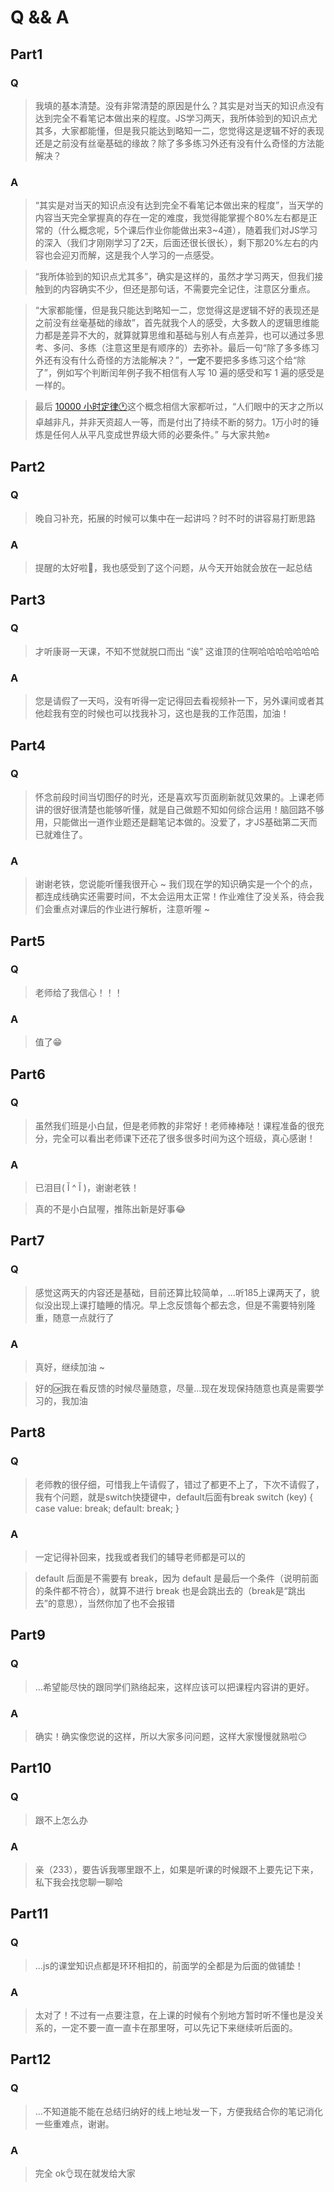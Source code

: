 # Q && A

## Part1

### Q

> 我填的基本清楚。没有非常清楚的原因是什么？其实是对当天的知识点没有达到完全不看笔记本做出来的程度。JS学习两天，我所体验到的知识点尤其多，大家都能懂，但是我只能达到略知一二，您觉得这是逻辑不好的表现还是之前没有丝毫基础的缘故？除了多多练习外还有没有什么奇怪的方法能解决？

### A

> “其实是对当天的知识点没有达到完全不看笔记本做出来的程度”，当天学的内容当天完全掌握真的存在一定的难度，我觉得能掌握个80%左右都是正常的（什么概念呢，5个课后作业你能做出来3~4道），随着我们对JS学习的深入（我们才刚刚学习了2天，后面还很长很长），剩下那20%左右的内容也会迎刃而解，这是我个人学习的一点感受。

> “我所体验到的知识点尤其多”，确实是这样的，虽然才学习两天，但我们接触到的内容确实不少，但还是那句话，不需要完全记住，注意区分重点。

> “大家都能懂，但是我只能达到略知一二，您觉得这是逻辑不好的表现还是之前没有丝毫基础的缘故”，首先就我个人的感受，大多数人的逻辑思维能力都是差异不大的，就算就算思维和基础与别人有点差异，也可以通过多思考、多问、多练（注意这里是有顺序的）去弥补。最后一句“除了多多练习外还有没有什么奇怪的方法能解决？”，**一定**不要把多多练习这个给“除了”，例如写个判断闰年例子我不相信有人写 10 遍的感受和写 1 遍的感受是一样的。

> 最后 [10000 小时定律🕐](https://baike.baidu.com/item/%E4%B8%80%E4%B8%87%E5%B0%8F%E6%97%B6%E5%AE%9A%E5%BE%8B/8255848?fromtitle=10000%E5%B0%8F%E6%97%B6%E5%AE%9A%E5%BE%8B&fromid=11067680&fr=aladdin)这个概念相信大家都听过，“人们眼中的天才之所以卓越非凡，并非天资超人一等，而是付出了持续不断的努力。1万小时的锤炼是任何人从平凡变成世界级大师的必要条件。” 与大家共勉:fist:

## Part2

### Q

> 晚自习补充，拓展的时候可以集中在一起讲吗？时不时的讲容易打断思路

### A

> 提醒的太好啦:lollipop:，我也感受到了这个问题，从今天开始就会放在一起总结

## Part3

### Q

> 才听康哥一天课，不知不觉就脱口而出 “诶” 这谁顶的住啊哈哈哈哈哈哈哈

### A

> 您是请假了一天吗，没有听得一定记得回去看视频补一下，另外课间或者其他趁我有空的时候也可以找我补习，这也是我的工作范围，加油！

## Part4

### Q

> 怀念前段时间当切图仔的时光，还是喜欢写页面刷新就见效果的。上课老师讲的很好很清楚也能够听懂，就是自己做题不知如何综合运用！脑回路不够用，只能做出一道作业题还是翻笔记本做的。没爱了，才JS基础第二天而已就难住了。

### A

> 谢谢老铁，您说能听懂我很开心 ~ 我们现在学的知识确实是一个个的点，都连成线确实还需要时间，不太会运用太正常！作业难住了没关系，待会我们会重点对课后的作业进行解析，注意听喔 ~

## Part5

### Q

> 老师给了我信心！！！

### A

> 值了:grin:

## Part6

### Q

> 虽然我们班是小白鼠，但是老师教的非常好！老师棒棒哒！课程准备的很充分，完全可以看出老师课下还花了很多很多时间为这个班级，真心感谢！

### A

> 已泪目( Ĭ ^ Ĭ )，谢谢老铁！

> 真的不是小白鼠喔，推陈出新是好事:joy:

## Part7

### Q

> 感觉这两天的内容还是基础，目前还算比较简单，...听185上课两天了，貌似没出现上课打瞌睡的情况。早上念反馈每个都去念，但是不需要特别隆重，随意一点就行了

### A

> 真好，继续加油 ~

> 好的:ok:我在看反馈的时候尽量随意，尽量...现在发现保持随意也真是需要学习的，我加油

## Part8

### Q

> 老师教的很仔细，可惜我上午请假了，错过了都更不上了，下次不请假了，我有个问题，就是switch快捷键中，default后面有break switch (key) { case value: break; default: break; }

### A

> 一定记得补回来，找我或者我们的辅导老师都是可以的

> default 后面是不需要有 break，因为 default 是最后一个条件（说明前面的条件都不符合），就算不进行 break 也是会跳出去的（break是“跳出去”的意思），当然你加了也不会报错

## Part9

### Q

> ...希望能尽快的跟同学们熟络起来，这样应该可以把课程内容讲的更好。

### A

> 确实！确实像您说的这样，所以大家多问问题，这样大家慢慢就熟啦:smirk:

## Part10

### Q

> 跟不上怎么办

### A

> 亲（233），要告诉我哪里跟不上，如果是听课的时候跟不上要先记下来，私下我会找您聊一聊哈

## Part11

### Q

> ...js的课堂知识点都是环环相扣的，前面学的全都是为后面的做铺垫！

### A

> 太对了！不过有一点要注意，在上课的时候有个别地方暂时听不懂也是没关系的，一定不要一直一直卡在那里呀，可以先记下来继续听后面的。

## Part12

### Q

> ...不知道能不能在总结归纳好的线上地址发一下，方便我结合你的笔记消化一些重难点，谢谢。

### A

> 完全 ok:ok_hand:现在就发给大家